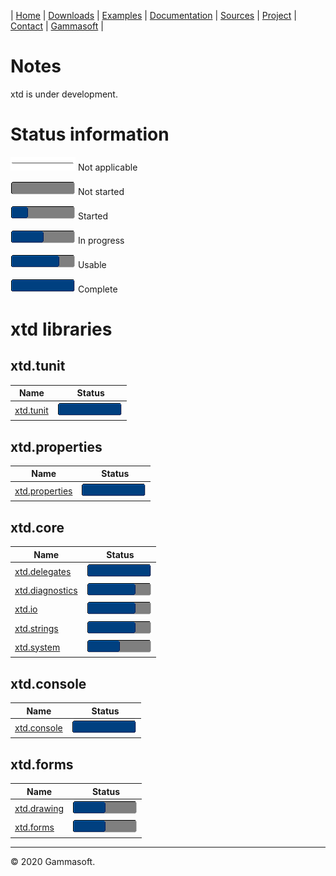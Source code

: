 | [Home](home.md) | [Downloads](downloads.md) | [Examples](examples.md) | [Documentation](documentation.md) | [Sources](https://github.com/gammasoft71/xtd) | [Project](https://sourceforge.net/projects/xtdpro/) | [Contact](contact.md) | [Gammasoft](https://gammasoft71.wixsite.com/gammasoft) |

# Notes 

xtd is under development.

# Status information

![progressina](pictures/progress_ina.png) Not applicable

![progress0](pictures/progress0.png) Not started

![progress25](pictures/progress25.png) Started

![progress50](pictures/progress50.png) In progress

![progress75](pictures/progress75.png) Usable

![progress100](pictures/progress100.png) Complete

# xtd libraries

## xtd.tunit

| Name                                                                                                     | Status                                   |
|----------------------------------------------------------------------------------------------------------|------------------------------------------|
| [xtd.tunit](https://github.com/gammasoft71/xtd_tunit/tree/master/docs/development_status.md)             | ![progress100](pictures/progress100.png) |

## xtd.properties

| Name                                                                                                     | Status                                   |
|----------------------------------------------------------------------------------------------------------|------------------------------------------|
| [xtd.properties](https://github.com/gammasoft71/xtd_properties/tree/master/docs/development_status.md)   | ![progress100](pictures/progress100.png) |

## xtd.core

| Name                                                                                                     | Status                                   |
|----------------------------------------------------------------------------------------------------------|------------------------------------------|
| [xtd.delegates](https://github.com/gammasoft71/xtd_delegates/tree/master/docs/development_status.md)     | ![progress100](pictures/progress100.png) |
| [xtd.diagnostics](https://github.com/gammasoft71/xtd_diagnostics/tree/master/docs/development_status.md) | ![progress100](pictures/progress75.png)  |
| [xtd.io](https://github.com/gammasoft71/xtd_io/tree/master/docs/development_status.md)                   | ![progress100](pictures/progress75.png)  |
| [xtd.strings](https://github.com/gammasoft71/xtd_strings/tree/master/docs/development_status.md)         | ![progress100](pictures/progress75.png)  |
| [xtd.system](https://github.com/gammasoft71/xtd_system/tree/master/docs/development_status.md)           | ![progress100](pictures/progress50.png)  |

## xtd.console

| Name                                                                                                     | Status                                   |
|----------------------------------------------------------------------------------------------------------|------------------------------------------|
| [xtd.console](https://github.com/gammasoft71/xtd_console/tree/master/docs/development_status.md)         | ![progress100](pictures/progress100.png) |


## xtd.forms

| Name                                                                                                     | Status                                   |
|----------------------------------------------------------------------------------------------------------|------------------------------------------|
| [xtd.drawing](https://github.com/gammasoft71/xtd_drawing/tree/master/docs/development_status.md)         | ![progress100](pictures/progress50.png)  |
| [xtd.forms](https://github.com/gammasoft71/xtd_forms/tree/master/docs/development_status.md)             | ![progress100](pictures/progress50.png)  |

______________________________________________________________________________________________

© 2020 Gammasoft.


